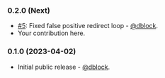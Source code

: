 ### 0.2.0 (Next)

* [#5](https://github.com/dblock/ruby-link-checker/pull/5): Fixed false positive redirect loop - [@dblock](https://github.com/dblock).
* Your contribution here.

### 0.1.0 (2023-04-02)

* Initial public release - [@dblock](https://github.com/dblock).
